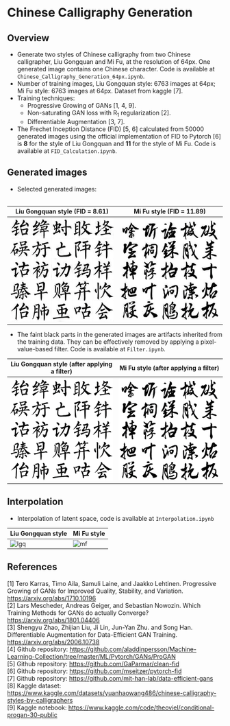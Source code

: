 # Chinese Calligraphy Generation <br>

## Overview <br>
* Generate two styles of Chinese calligraphy from two Chinese calligrapher, Liu Gongquan and Mi Fu, at the resolution of 64px. One generated image contains one Chinese character. Code is available at `Chinese_Calligraphy_Generation_64px.ipynb`. <br>
* Number of training images, Liu Gongquan style: 6763 images at 64px; Mi Fu style: 6763 images at 64px. Dataset from kaggle [7]. <br>
* Training techniques: <br>
  * Progressive Growing of GANs [1, 4, 9]. <br>
  * Non-saturating GAN loss with R<sub>1</sub> regularization [2]. <br>
  * Differentiable Augmentation [3, 7]. <br>
* The Frechet Inception Distance (FID) [5, 6] calculated from 50000 generated images using the official implementation of FID to Pytorch [6] is **8** for the style of Liu Gongquan and **11** for the style of Mi Fu. Code is available at `FID_Calculation.ipynb`.<br>

## Generated images <br>
* Selected generated images: <br><br>

Liu Gongquan style (FID = 8.61) | Mi Fu style (FID = 11.89)
--- | ---
![lgq](generated%20images/Liu_Gongquan_Style.png) | ![mf](generated%20images/Mi_Fu_Style.png) 

* The faint black parts in the generated images are artifacts inherited from the training data. They can be effectively removed by applying a pixel-value-based filter. Code is available at `Filter.ipynb`.

Liu Gongquan style (after applying a filter) | Mi Fu style (after applying a filter)
--- | ---
![lgq](generated%20images/Liu_Gongquan_Style_filtered.png) | ![mf](generated%20images/Mi_Fu_Style_filtered.png) 

## Interpolation <br>
* Interpolation of latent space, code is available at `Interpolation.ipynb`

Liu Gongquan style| Mi Fu style
--- | ---
![lgq](generated%20images/Liu_Gongquan_style_interpolation.gif) | ![mf](generated%20images/Mi_Fu_style_interpolation.gif) 

## References <br>
<a id="1">[1]</a> Tero Karras, Timo Aila, Samuli Laine, and Jaakko Lehtinen. Progressive Growing of GANs for Improved Quality, Stability, and Variation. https://arxiv.org/abs/1710.10196 <br>
<a id="2">[2]</a> Lars Mescheder, Andreas Geiger, and Sebastian Nowozin. Which Training Methods for GANs do actually Converge? https://arxiv.org/abs/1801.04406 <br>
<a id="3">[3]</a> Shengyu Zhao, Zhijian Liu, Ji Lin, Jun-Yan Zhu. and Song Han. Differentiable Augmentation for Data-Efficient GAN Training. https://arxiv.org/abs/2006.10738 <br>
<a id="3">[4]</a> Github repository: https://github.com/aladdinpersson/Machine-Learning-Collection/tree/master/ML/Pytorch/GANs/ProGAN <br>
<a id="4">[5]</a> Github repository: https://github.com/GaParmar/clean-fid <br>
<a id="5">[6]</a> Github repository: https://github.com/mseitzer/pytorch-fid <br>
<a id="6">[7]</a> Github repository: https://github.com/mit-han-lab/data-efficient-gans <br>
<a id="7">[8]</a> Kaggle dataset: https://www.kaggle.com/datasets/yuanhaowang486/chinese-calligraphy-styles-by-calligraphers <br>
<a id="8">[9]</a> Kaggle notebook: https://www.kaggle.com/code/theoviel/conditional-progan-30-public <br>
